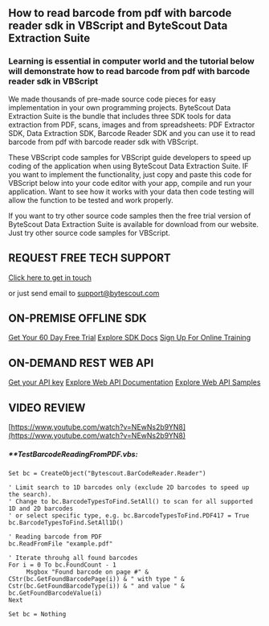 ## How to read barcode from pdf with barcode reader sdk in VBScript and ByteScout Data Extraction Suite

### Learning is essential in computer world and the tutorial below will demonstrate how to read barcode from pdf with barcode reader sdk in VBScript

We made thousands of pre-made source code pieces for easy implementation in your own programming projects. ByteScout Data Extraction Suite is the bundle that includes three SDK tools for data extraction from PDF, scans, images and from spreadsheets: PDF Extractor SDK, Data Extraction SDK, Barcode Reader SDK and you can use it to read barcode from pdf with barcode reader sdk with VBScript.

 These VBScript code samples for VBScript guide developers to speed up coding of the application when using ByteScout Data Extraction Suite. IF you want to implement the functionality, just copy and paste this code for VBScript below into your code editor with your app, compile and run your application. Want to see how it works with your data then code testing will allow the function to be tested and work properly.

If you want to try other source code samples then the free trial version of ByteScout Data Extraction Suite is available for download from our website. Just try other source code samples for VBScript.

## REQUEST FREE TECH SUPPORT

[Click here to get in touch](https://bytescout.zendesk.com/hc/en-us/requests/new?subject=ByteScout%20Data%20Extraction%20Suite%20Question)

or just send email to [support@bytescout.com](mailto:support@bytescout.com?subject=ByteScout%20Data%20Extraction%20Suite%20Question) 

## ON-PREMISE OFFLINE SDK 

[Get Your 60 Day Free Trial](https://bytescout.com/download/web-installer?utm_source=github-readme)
[Explore SDK Docs](https://bytescout.com/documentation/index.html?utm_source=github-readme)
[Sign Up For Online Training](https://academy.bytescout.com/)


## ON-DEMAND REST WEB API

[Get your API key](https://pdf.co/documentation/api?utm_source=github-readme)
[Explore Web API Documentation](https://pdf.co/documentation/api?utm_source=github-readme)
[Explore Web API Samples](https://github.com/bytescout/ByteScout-SDK-SourceCode/tree/master/PDF.co%20Web%20API)

## VIDEO REVIEW

[https://www.youtube.com/watch?v=NEwNs2b9YN8](https://www.youtube.com/watch?v=NEwNs2b9YN8)




<!-- code block begin -->

##### ****TestBarcodeReadingFromPDF.vbs:**
    
```
Set bc = CreateObject("Bytescout.BarCodeReader.Reader")

' Limit search to 1D barcodes only (exclude 2D barcodes to speed up the search).
' Change to bc.BarcodeTypesToFind.SetAll() to scan for all supported 1D and 2D barcodes 
' or select specific type, e.g. bc.BarcodeTypesToFind.PDF417 = True
bc.BarcodeTypesToFind.SetAll1D()

' Reading barcode from PDF
bc.ReadFromFile "example.pdf"

' Iterate throuhg all found barcodes
For i = 0 To bc.FoundCount - 1
     Msgbox "Found barcode on page #" & CStr(bc.GetFoundBarcodePage(i)) & " with type " & Cstr(bc.GetFoundBarcodeType(i)) & " and value " & bc.GetFoundBarcodeValue(i)
Next

Set bc = Nothing

```

<!-- code block end -->